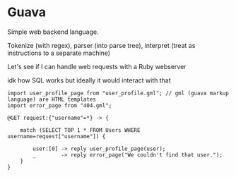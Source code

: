 # Guava
Simple web backend language.
    
Tokenize (with regex), parser (into parse tree), interpret (treat as instructions to a separate machine)

Let's see if I can handle web requests with a Ruby webserver

idk how SQL works but ideally it would interact with that

```
import user_profile_page from "user_profile.gml"; // gml (guava markup language) are HTML templates
import error_page from "404.gml";

@GET request:{"username"=*} -> {

    match (SELECT TOP 1 * FROM Users WHERE username=request["username"]) {

        user:[0] -> reply user_profile_page(user);
        _        -> reply error_page("We couldn't find that user.");
    }
}
```
